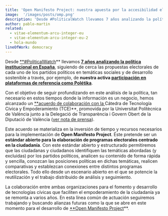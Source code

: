 ```yaml
---
title: 'Open Manifesto Project: nuestra apuesta por la accesibilidad electoral'
image:  '/images/posts/omp.png'
description: 'Desde #PoliticalWatch llevamos 7 años analizando la política institucional en España, siguiendo de cerca las propuestas electorales de…'
author: pablo-martin 
related:
  - vitae-elementum-arcu-integer-eu
  - vitae-elementum-arcu-integer-eu-2
  - hola-mundo
lineOfWork: democracy
---
```


Desde [**#PoliticalWatch](http://politicalwatch.es)** llevamos **[7 años analizando la política institucional en España](más-ágiles-y-más-resilientes)**, siguiendo de cerca las propuestas electorales de cada uno de los partidos políticos en temáticas sociales y de desarrollo sostenible a través, por ejemplo, de **nuestra activa [participación en plataformas de referencia como Polétika](https://ciecode.es/political-watch/poletika/)**.

Con el objetivo de seguir profundizando en este análisis de la política, tan necesario en estos tiempos donde la información es un negocio, hemos alcanzado un [**acuerdo de colaboración con la ](http://www.upv.es/noticias-upv/noticia-10764-investigacion-es.html)Cátedra de Tecnología Cívica y Empoderamiento (TCE)**, promovida por la Universitat Politècnica de València junto a la Delegació de Transparència i Govern Obert de la Diputació de València ([ver nota de prensa](http://www.upv.es/noticias-upv/noticia-10764-investigacion-es.html)).

Este acuerdo se materializa en la inversión de tiempo y recursos necesarios para la implementación de **Open Manifesto Project**. Éste pretende ser un **estándar abierto para la elaboración de programas electorales centrado en la ciudadanía**. Con este estándar abierto y estructurado permitiremos que las ciudadanas y ciudadanos identifiquen las temáticas abordadas (y excluidas) por los partidos políticos, analicen su contenido de forma rápida y sencilla, conozcan las posiciones políticas en dichas temáticas, realicen comparativas y establezcan conexiones entre distintos programas electorales. Todo ello desde un escenario abierto en el que se potencie la reutilización y el trabajo distribuido de análisis y seguimiento.

La colaboración entre ambas organizaciones para el fomento y desarrollo de tecnologías cívicas que faciliten el empoderamiento de la ciudadanía ya se remonta a varios años. En esta línea común de actuación seguiremos trabajando y buscando alianzas futuras como la que se abre en este momento para el desarrollo de [**Open Manifesto Project](https://ciecode.es/political-watch/open-manifesto-project/)**.
